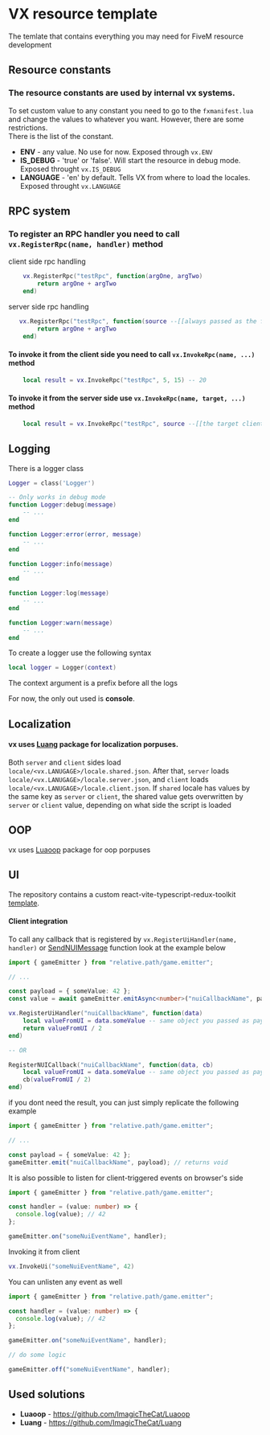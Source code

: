 # VX resource template

The temlate that contains everything you may need for FiveM resource development

## Resource constants

### The resource constants are used by internal vx systems.

To set custom value to any constant you need to go to the `fxmanifest.lua` and change the values to whatever you want. However, there are some restrictions.  
There is the list of the constant.

- **ENV** - any value. No use for now. Exposed through `vx.ENV`
- **IS_DEBUG** - 'true' or 'false'. Will start the resource in debug mode. Exposed throught `vx.IS_DEBUG`
- **LANGUAGE** - 'en' by default. Tells VX from where to load the locales. Exposed throught `vx.LANGUAGE`

## RPC system

### To register an RPC handler you need to call `vx.RegisterRpc(name, handler)` method

client side rpc handling

```lua
    vx.RegisterRpc("testRpc", function(argOne, argTwo)
        return argOne + argTwo
    end)
```

server side rpc handling

```lua
   vx.RegisterRpc("testRpc", function(source --[[always passed as the first argument]], argOne, argTwo)
        return argOne + argTwo
    end)
```

#### To invoke it from the client side you need to call `vx.InvokeRpc(name, ...)` method

```lua
    local result = vx.InvokeRpc("testRpc", 5, 15) -- 20
```

#### To invoke it from the server side use `vx.InvokeRpc(name, target, ...)` method

```lua
    local result = vx.InvokeRpc("testRpc", source --[[the target client that has to execute the rpc handler]], 5, 15) -- 20
```

## Logging

There is a logger class

```lua
Logger = class('Logger')

-- Only works in debug mode
function Logger:debug(message)
    -- ...
end

function Logger:error(error, message)
    -- ...
end

function Logger:info(message)
    -- ...
end

function Logger:log(message)
    -- ...
end

function Logger:warn(message)
    -- ...
end
```

To create a logger use the following syntax

```lua
local logger = Logger(context)
```

The context argument is a prefix before all the logs

For now, the only out used is **console**.

## Localization

#### vx uses [Luang](https://github.com/ImagicTheCat/Luang) package for localization porpuses.

Both `server` and `client` sides load `locale/<vx.LANUGAGE>/locale.shared.json`.
After that, `server` loads `locale/<vx.LANUGAGE>/locale.server.json`, and `client` loads `locale/<vx.LANUGAGE>/locale.client.json`.
If `shared` locale has values by the same key as `server` or `client`, the shared value gets overwritten by `server` or `client` value, depending on what side the script is loaded

## OOP

vx uses [Luaoop](https://github.com/ImagicTheCat/Luaoop) package for oop porpuses

## UI

The repository contains a custom react-vite-typescript-redux-toolkit [template](./ui-src).

#### Client integration

To call any callback that is registered by `vx.RegisterUiHandler(name, handler)` or [SendNUIMessage](https://docs.fivem.net/docs/scripting-manual/nui-development/nui-callbacks/) function look at the example below

```ts
import { gameEmitter } from "relative.path/game.emitter";

// ...

const payload = { someValue: 42 };
const value = await gameEmitter.emitAsync<number>("nuiCallbackName", payload); // 21
```

```lua
vx.RegisterUiHandler("nuiCallbackName", function(data)
    local valueFromUI = data.someValue -- same object you passed as payload to gameEmitter.emit
    return valueFromUI / 2
end)

-- OR

RegisterNUICallback("nuiCallbackName", function(data, cb)
    local valueFromUI = data.someValue -- same object you passed as payload to gameEmitter.emit
    cb(valueFromUI / 2)
end)
```

if you dont need the result, you can just simply replicate the following example

```ts
import { gameEmitter } from "relative.path/game.emitter";

// ...

const payload = { someValue: 42 };
gameEmitter.emit("nuiCallbackName", payload); // returns void
```

It is also possible to listen for client-triggered events on browser's side

```ts
import { gameEmitter } from "relative.path/game.emitter";

const handler = (value: number) => {
  console.log(value); // 42
};

gameEmitter.on("someNuiEventName", handler);
```

Invoking it from client

```lua
vx.InvokeUi("someNuiEventName", 42)
```

You can unlisten any event as well

```ts
import { gameEmitter } from "relative.path/game.emitter";

const handler = (value: number) => {
  console.log(value); // 42
};

gameEmitter.on("someNuiEventName", handler);

// do some logic

gameEmitter.off("someNuiEventName", handler);
```

## Used solutions

- **Luaoop** - https://github.com/ImagicTheCat/Luaoop
- **Luang** - https://github.com/ImagicTheCat/Luang
